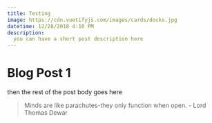 ```yaml
---
title: Testing
image: https://cdn.vuetifyjs.com/images/cards/docks.jpg
datetime: 12/28/2018 4:10 PM
description:
  you can have a short post description here
---
```

# Blog Post 1

then the rest of the post body goes here

> Minds are like parachutes-they only function when open. - Lord Thomas Dewar
